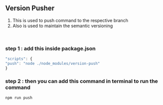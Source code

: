 ## Version Pusher

1. This is used to push command to the respective branch
2. Also is used to maintain the semantic versioning

<br />


### step 1 :  add this inside package.json 
```js
"scripts": {
"push": "node ./node_modules/version-push"
}
```

###  step 2 : then you can add this command in terminal to run the command
```js
npm run push
```